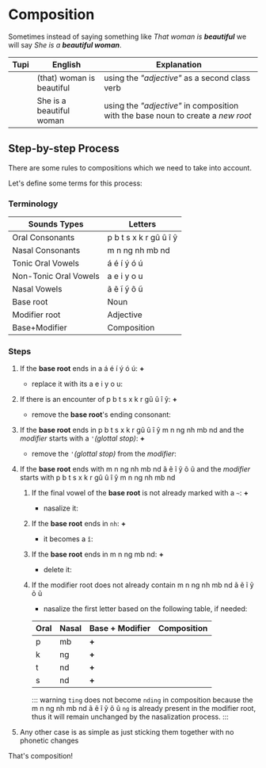 # Composition

Sometimes instead of saying something like _That woman is **beautiful**_ we will say _She is a **beautiful woman**_.

| Tupi | English | Explanation |
|------|-----------------|--------|
| <root root="kunhã" /> <root root=i entryNumber=4 /> <root root='poranga' /> | (that) woman is beautiful | using the _"adjective"_ as a second class verb |
| <root root=i entryNumber=4 /> <root root="kunhã" /><root type=noun root='poranga' /> | She is a beautiful woman | using the _"adjective"_ in composition with the base noun to create a *new root* |

## Step-by-step Process

There are some rules to compositions which we need to take into account.

Let's define some terms for this process:

### Terminology

| Sounds Types     | Letters                 |
|------------------|-------------------------|
| Oral Consonants  | p b t s x k r gû û î ŷ  |
| Nasal Consonants | m n ng nh mb nd         |
| Tonic Oral Vowels      | á é í ý ó ú |
| Non-Tonic Oral Vowels      | a e i y o u |
| Nasal Vowels     | ã ẽ ĩ ỹ õ ũ             |
| Base root | Noun |
| Modifier root | Adjective |
| Base+Modifier | Composition |

### Steps

1.  If the __base root__ ends in a <Tooltip content="Tonic Oral Vowel">á é í ý ó ú</Tooltip>:    <root root=îuká /> __+__ <root root=katu />
    -  replace it with its <Tooltip content="Non-Tonic Counterpart">a e i y o u</Tooltip>:    <root root=îuká type=compose adjective=katu />
1.  If there is an encounter of <Tooltip content="Oral Consonants">p b t s x k r gû û î ŷ</Tooltip>:    <root root=kutuk /> __+__ <root root=poxy />
    -  remove the __base root__'s ending consonant:    <root root=kutuk type=compose adjective=poxy />
1.  If the __base root__ ends in <Tooltip content="Any Consonant">p b t s x k r gû û î ŷ m n ng nh mb nd</Tooltip> and the _modifier_ starts with a `'`_(glottal stop)_:  <root root=kutuk /> __+__ <root root="'anga" />
    -  remove the `'`_(glottal stop)_ from the _modifier_:    <root root=kutuk type=compose adjective="'anga" />
1.  If the __base root__ ends with <Tooltip content="Any Nasal">m n ng nh mb nd ã ẽ ĩ ỹ õ ũ</Tooltip> and the _modifier_ starts with <Tooltip content="Any Consonant">p b t s x k r gû û î ŷ m n ng nh mb nd</Tooltip>
    1.  If the final vowel of the __base root__ is not already marked with a `~`:   <root root=nhan /> __+__ <root root=mixyr />
        -   nasalize it:    <root root=nhan type=compose adjective="mixyr" />
    1.  If the __base root__ ends in `nh`:  <root type=noun root="ky'ynha" /> __+__ <root root=mirĩ />  
        -   it becomes a `î`:    <root root="ky'ynha" type=compose adjective="mirĩ" />
    1.  If the __base root__ ends in <Tooltip content="any other nasal consonant">m n ng mb nd</Tooltip>:   <root root="nhe'eng" /> __+__ <root root=mirĩ />
        -   delete it:    <root root="nhe'eng" type=compose adjective="mirĩ" />
    1.  If the modifier root does not already contain <Tooltip content="any nasals">m n ng nh mb nd ã ẽ ĩ ỹ õ ũ</Tooltip>
        -  nasalize the first letter based on the following table, if needed:
    
        | Oral | Nasal | Base + Modifier | Composition |
        |------|-------|-----------------|-------------|
        | p    | mb    | <root root="nhe'eng" /> __+__ <root root="poxy" /> | <root root="nhe'eng" type=compose adjective="poxy" /> |
        | k    | ng    | <root root="nhe'eng" /> __+__ <root root="katu" /> | <root root="nhe'eng" type=compose adjective="katu" /> |
        | t    | nd    | <root root="nhe'eng" /> __+__ <root root="tinga" /> | <root root="nhe'eng" type=compose adjective="tinga" /> |
        | s    | nd    | <root root="nhe'eng" /> __+__ <root root="supi" /> | <root root="nhe'eng" type=compose adjective="supi" /> |

        ::: warning
        `ting` does not become `nding` in composition because the <Tooltip content="nasal letter">m n ng nh mb nd ã ẽ ĩ ỹ õ ũ</Tooltip> `ng` is already present in the modifier root, thus it will remain unchanged by the nasalization process.
        :::

1.  Any other case is as simple as just sticking them together with no phonetic changes

That's composition!